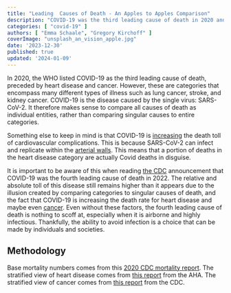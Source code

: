 ```yaml
---
title: "Leading  Causes of Death - An Apples to Apples Comparison"
description: "COVID-19 was the third leading cause of death in 2020 and the fourth in 2022. Here, we analyze how the leading causes of death compare to each other when looked at with a more fine grain perspective."
categories: [ "covid-19" ]
authors: [ "Emma Schaale", "Gregory Kirchoff" ]
coverImage: "unsplash_an_vision_apple.jpg"
date: '2023-12-30'
published: true
updated: '2024-01-09'
---
```

<script> // usables
	import RecipeCard from '$lib/components/usables/RecipeCard/RecipeCard.svelte';
import CauseOfDeathChart from '$lib/components/internal/projects/CauseOfDeath/CauseOfDeathChart.svelte';
</script>

In 2020, the WHO listed COVID-19 as the third leading cause of death, preceded by heart disease and cancer. However, these are categories that encompass many different types of illness such as lung cancer, stroke, and kidney cancer. COVID-19 is the disease caused by the single virus: SARS-CoV-2. It therefore makes sense to compare all causes of death as individual entities, rather than comparing singular causes to entire categories.

<CauseOfDeathChart />

Something else to keep in mind is that COVID-19 is [increasing](https://newsroom.heart.org/news/covid-toll-realized-cvd-deaths-take-big-jump-especially-among-certain-populations#:~:text=25%2C%202023%20%E2%80%94%20The%20number%20of,2019%20to%20928%2C741%20in%202020.) the death toll of cardiovascular complications. This is because SARS-CoV-2 can infect and replicate within the [arterial walls](https://www.nih.gov/news-events/nih-research-matters/how-sars-cov-2-contributes-heart-attacks-strokes). This means that a portion of deaths in the heart disease category are actually Covid deaths in disguise.

It is important to be aware of this when reading [the CDC](https://www.cdc.gov/mmwr/volumes/72/wr/mm7218a3.htm#:~:text=During%202022%2C%20the%20three%20leading,218%2C064) announcement that COVID-19 was the fourth leading cause of death in 2022. The relative and absolute toll of this disease still remains higher than it appears due to the illusion created by comparing categories to singular causes of death, and the fact that COVID-19 is increasing the death rate for heart disease and maybe even [cancer](https://www.sciencedirect.com/science/article/pii/S0300908423001360?fbclid=IwAR2SrX8vKYxZf0_-Ia83L3TEu_1EIbVjJLpTv4Sahn93U5PGmX6i6TCKlbc). Even without these factors, the fourth leading cause of death is nothing to scoff at, especially when it is airborne and highly infectious. Thankfully, the ability to avoid infection is a choice that can be made by individuals and societies.

## Methodology

Base mortality numbers comes from this [2020 CDC mortality report](https://www.cdc.gov/nchs/data/databriefs/db427-tables.pdf#1). The stratified view of heart disease comes from [this report](https://www.ahajournals.org/doi/10.1161/CIR.0000000000001123#F14-1) from the AHA. The stratified view of cancer comes from [this report](https://gis.cdc.gov/Cancer/USCS/#/AtAGlance/) from the CDC.
